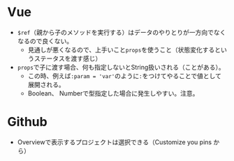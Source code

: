 # Vue
- `$ref`（親から子のメソッドを実行する）はデータのやりとりが一方向でなくなるので良くない。
  - 見通しが悪くなるので、上手いこと`props`を使うこと（状態変化するというステータスを渡す感じ）
- `props`で子に渡す場合、何も指定しないとString扱いされる（ことがある）。
  - この時、例えば`:param = 'var'`のように`:`をつけてやることで値として展開される。
  - Boolean、 Numberで型指定した場合に発生しやすい。注意。

# Github
- Overviewで表示するプロジェクトは選択できる（Customize you pins から）
